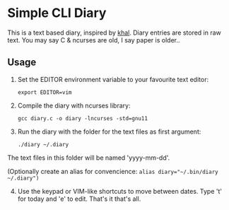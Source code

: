 # Simple CLI Diary

This is a text based diary, inspired by [khal](https://github.com/pimutils/khal). Diary entries are stored in raw text. You may say C & ncurses are old, I say paper is older..

## Usage
1. Set the EDITOR environment variable to your favourite text editor:
    ```
    export EDITOR=vim
    ```
    
2. Compile the diary with ncurses library:
    ```
    gcc diary.c -o diary -lncurses -std=gnu11
    ```
    
3. Run the diary with the folder for the text files as first argument:
    ```
    ./diary ~/.diary
    ```
    
  The text files in this folder will be named 'yyyy-mm-dd'.
  
  (Optionally create an alias for convencience: `alias diary="~/.bin/diary ~/.diary")`

4. Use the keypad or VIM-like shortcuts to move between dates. Type 't' for today and 'e' to edit. That's it that's all.
